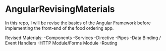 # AngularRevisingMaterials
In this repo, I will be revise the basics of the Angular Framework before implementing the front-end of the food ordering app.

Revised Materials:
-Components
-Services
-Directive
-Pipes
-Data Binding / Event Handlers
-HTTP Module/Forms Module
-Routing
